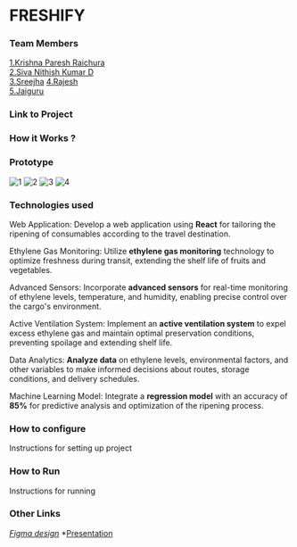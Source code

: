 # FRESHIFY


### Team Members
[1.Krishna Paresh Raichura](https://github.com/kingof64sqrs)  
[2.Siva Nithish Kumar D](https://github.com/sivanithishkumar)  
[3.Sreejha](https://github.com/Sreejha-Jagadeesh)
[4.Rajesh](https://github.com/rajesh-05)  
[5.Jaiguru](https://github.com/jai2992)

### Link to Project

### How it Works ?
### Prototype
![1](https://github.com/kingof64sqrs/Extraterrestrial/assets/136327019/de389727-082e-4de2-9538-93e73ecf9cf6)
![2](https://github.com/kingof64sqrs/Extraterrestrial/assets/136327019/5c0d04f5-c83e-4764-aa62-ad415f8004fa)
![3](https://github.com/kingof64sqrs/Extraterrestrial/assets/136327019/5bbfb991-f923-41c4-a73a-8b6c077db561)
![4](https://github.com/kingof64sqrs/Extraterrestrial/assets/136327019/973d0205-1070-479c-8b54-35dcfdb217f3)


### Technologies used

Web Application: Develop a web application using **React** for tailoring the ripening of consumables according to the travel destination.

Ethylene Gas Monitoring: Utilize **ethylene gas monitoring** technology to optimize freshness during transit, extending the shelf life of fruits and vegetables.

Advanced Sensors: Incorporate **advanced sensors** for real-time monitoring of ethylene levels, temperature, and humidity, enabling precise control over the cargo's environment.

Active Ventilation System: Implement an **active ventilation system** to expel excess ethylene gas and maintain optimal preservation conditions, preventing spoilage and extending shelf life.

Data Analytics: **Analyze data** on ethylene levels, environmental factors, and other variables to make informed decisions about routes, storage conditions, and delivery schedules.

Machine Learning Model: Integrate a **regression model** with an accuracy of **85%** for predictive analysis and optimization of the ripening process.


### How to configure
Instructions for setting up project

### How to Run
Instructions for running

### Other Links
*[Figma design](https://www.figma.com/file/1PTf7BdSRo8cdrJRsGBCPt/Untitled?type=design&node-id=0%3A1&mode=design&t=R4DKmBDUk1bMcUYS-1)*
*[Presentation](https://www.canva.com/design/DAGC_64GVcc/8yB6V6a5P9LlzCFc_zEZrA/view?utm_content=DAGC_64GVcc&utm_campaign=designshare&utm_medium=link&utm_source=editor)
